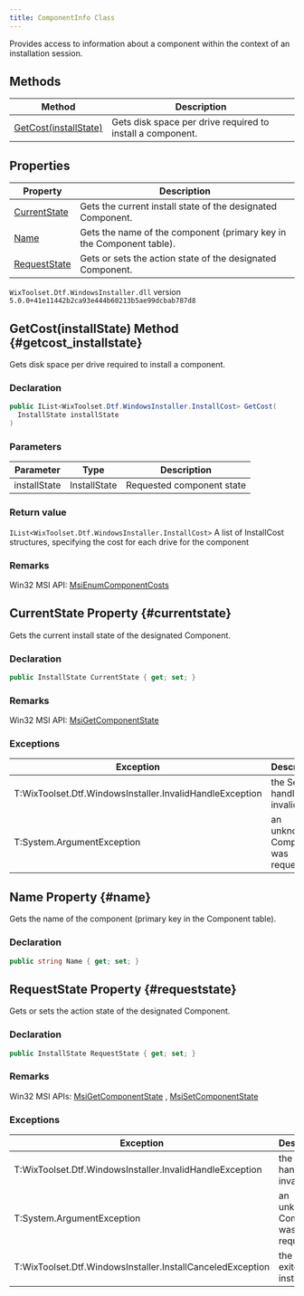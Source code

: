```yaml
---
title: ComponentInfo Class
---
```

Provides access to information about a component within the context of an installation session.
## Methods
| Method | Description |
| ------ | ----------- |
| [GetCost(installState)](#getcost_installstate) | Gets disk space per drive required to install a component. |
## Properties
| Property | Description |
| ------ | ----------- |
| [CurrentState](#currentstate) | Gets the current install state of the designated Component. |
| [Name](#name) | Gets the name of the component (primary key in the Component table). |
| [RequestState](#requeststate) | Gets or sets the action state of the designated Component. |
`WixToolset.Dtf.WindowsInstaller.dll` version `5.0.0+41e11442b2ca93e444b60213b5ae99dcbab787d8`
## GetCost(installState) Method {#getcost_installstate}
Gets disk space per drive required to install a component.
### Declaration
```cs
public IList<WixToolset.Dtf.WindowsInstaller.InstallCost> GetCost(
  InstallState installState
)
```
### Parameters
| Parameter | Type | Description |
| --------- | ---- | ----------- |
| installState | InstallState | Requested component state |
### Return value
`IList<WixToolset.Dtf.WindowsInstaller.InstallCost>` A list of InstallCost structures, specifying the cost for each drive for the component
### Remarks
Win32 MSI API: [MsiEnumComponentCosts](http://msdn.microsoft.com/library/en-us/msi/setup/msienumcomponentcosts.asp)

## CurrentState Property {#currentstate}
Gets the current install state of the designated Component.
### Declaration
```cs
public InstallState CurrentState { get; set; }
```
### Remarks
Win32 MSI API: [MsiGetComponentState](http://msdn.microsoft.com/library/en-us/msi/setup/msigetcomponentstate.asp)

### Exceptions
| Exception | Description |
| --------- | ----------- |
| T:WixToolset.Dtf.WindowsInstaller.InvalidHandleException | the Session handle is invalid |
| T:System.ArgumentException | an unknown Component was requested |
## Name Property {#name}
Gets the name of the component (primary key in the Component table).
### Declaration
```cs
public string Name { get; set; }
```
## RequestState Property {#requeststate}
Gets or sets the action state of the designated Component.
### Declaration
```cs
public InstallState RequestState { get; set; }
```
### Remarks
Win32 MSI APIs: [MsiGetComponentState](http://msdn.microsoft.com/library/en-us/msi/setup/msigetcomponentstate.asp) , [MsiSetComponentState](http://msdn.microsoft.com/library/en-us/msi/setup/msisetcomponentstate.asp)

### Exceptions
| Exception | Description |
| --------- | ----------- |
| T:WixToolset.Dtf.WindowsInstaller.InvalidHandleException | the Session handle is invalid |
| T:System.ArgumentException | an unknown Component was requested |
| T:WixToolset.Dtf.WindowsInstaller.InstallCanceledException | the user exited the installation |
